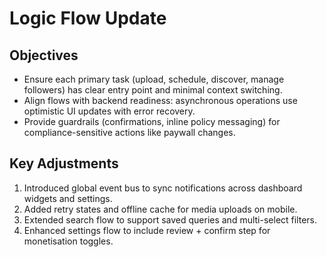 # Logic Flow Update

## Objectives
- Ensure each primary task (upload, schedule, discover, manage followers) has clear entry point and minimal context switching.
- Align flows with backend readiness: asynchronous operations use optimistic UI updates with error recovery.
- Provide guardrails (confirmations, inline policy messaging) for compliance-sensitive actions like paywall changes.

## Key Adjustments
1. Introduced global event bus to sync notifications across dashboard widgets and settings.
2. Added retry states and offline cache for media uploads on mobile.
3. Extended search flow to support saved queries and multi-select filters.
4. Enhanced settings flow to include review + confirm step for monetisation toggles.
